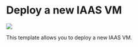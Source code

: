# Deploy a new IAAS VM

<a href="https://portal.azure.com/#create/Microsoft.Template/uri/https%3A%2F%2Fraw.githubusercontent.com%2Frgoetzinger%2Ftemplates%2Fmaster%2Fazuredeploy.json" target="_blank">
    <img src="http://azuredeploy.net/deploybutton.png"/>
</a>

This template allows you to deploy a new IAAS VM.
